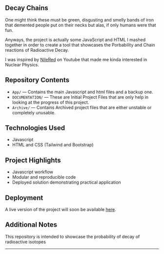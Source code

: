 ## Decay Chains

One might think these must be green, disgusting and smelly bands of iron that demented people put on their necks but alas, if only humans were that fun.

Anyways, the project is actually some JavaScript and HTML I mashed together in order to create a tool that showcases the Porbability and Chain reactions of Radioactive Decay.

I was inspired by [NileRed](https://youtu.be/Gbgk8d3Y1Q4?si=Bg-MuNg7WdOOJ75) on Youtube that made me kinda interested in Nuclear Physics.


##  Repository Contents


- `App/` — Contains the main Javascript and html files and a backup one.
- `DOCUMENTATION/` — These are Initial Project Files that are only help in looking at the progress of this project.
- `Archive/` — Contains Archived project files that are either unstable or completely unusable.

##  Technologies Used

- Javascript
- HTML and CSS (Tailwind and Bootstrap)
  
##  Project Highlights
- Javascript workflow
- Modular and reproducible code
- Deployed solution demonstrating practical application

##  Deployment

A live version of the project will soon be available [here](). 

##  Additional Notes

This repository is intended to showcase the probability of decay of radioactive isotopes

---






